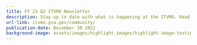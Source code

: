 ```yaml
---
title: FY 23 Q2 ITVMO Newsletter
description: Stay up to date with what is happening at the ITVMO. Read FY 23 Q2 newsletter here.
url-link: itvmo.gsa.gov/community/
publication-date: December 30 2022
background-image: assets/images/highlight_images/highlight-image-testing.png
---
```


